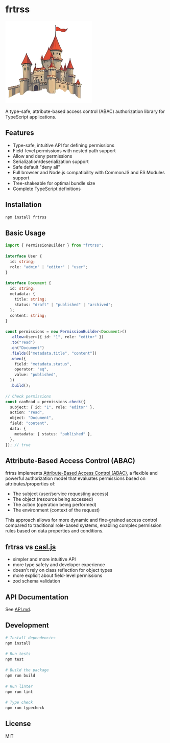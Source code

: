 # frtrss

![frtrss logo](logo.png)

A type-safe, attribute-based access control (ABAC) authorization library for TypeScript applications.

## Features

- Type-safe, intuitive API for defining permissions
- Field-level permissions with nested path support
- Allow and deny permissions
- Serialization/deserialization support
- Safe default "deny all"
- Full browser and Node.js compatibility with CommonJS and ES Modules support
- Tree-shakeable for optimal bundle size
- Complete TypeScript definitions

## Installation

```bash
npm install frtrss
```

## Basic Usage

```typescript
import { PermissionBuilder } from "frtrss";

interface User {
  id: string;
  role: "admin" | "editor" | "user";
}

interface Document {
  id: string;
  metadata: {
    title: string;
    status: "draft" | "published" | "archived";
  };
  content: string;
}

const permissions = new PermissionBuilder<Document>()
  .allow<User>({ id: "1", role: "editor" })
  .to("read")
  .on("Document")
  .fields(["metadata.title", "content"])
  .when({
    field: "metadata.status",
    operator: "eq",
    value: "published",
  })
  .build();

// Check permissions
const canRead = permissions.check({
  subject: { id: "1", role: "editor" },
  action: "read",
  object: "Document",
  field: "content",
  data: {
    metadata: { status: "published" },
  },
}); // true
```

## Attribute-Based Access Control (ABAC)

frtrss implements [Attribute-Based Access Control (ABAC)](https://en.wikipedia.org/wiki/Attribute-based_access_control), a flexible and powerful authorization model that evaluates permissions based on attributes/properties of:

- The subject (user/service requesting access)
- The object (resource being accessed)
- The action (operation being performed)
- The environment (context of the request)

This approach allows for more dynamic and fine-grained access control compared to traditional role-based systems, enabling complex permission rules based on data properties and conditions.

## frtrss vs [casl.js](https://github.com/stalniy/casl)

* simpler and more intuitive API
* more type safety and developer experience
* doesn't rely on class reflection for object types
* more explicit about field-level permissions
* zod schema validation

## API Documentation

See [API.md](./doc/API.md).

## Development

```bash
# Install dependencies
npm install

# Run tests
npm test

# Build the package
npm run build

# Run linter
npm run lint

# Type check
npm run typecheck
```

## License

MIT
